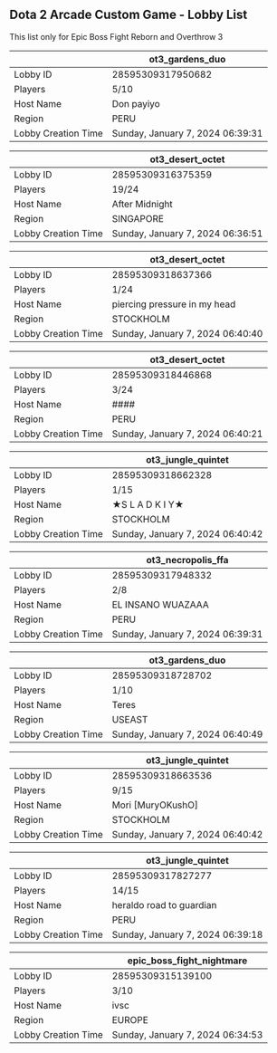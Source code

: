 ## Dota 2 Arcade Custom Game - Lobby List

This list only for Epic Boss Fight Reborn and Overthrow 3

|  | ot3_gardens_duo |
| ------ | ------ |
| Lobby ID | 28595309317950682 |
| Players | 5/10 |
| Host Name | Don payiyo |
| Region | PERU |
| Lobby Creation Time | Sunday, January 7, 2024 06:39:31 |


|  | ot3_desert_octet |
| ------ | ------ |
| Lobby ID | 28595309316375359 |
| Players | 19/24 |
| Host Name | After Midnight |
| Region | SINGAPORE |
| Lobby Creation Time | Sunday, January 7, 2024 06:36:51 |


|  | ot3_desert_octet |
| ------ | ------ |
| Lobby ID | 28595309318637366 |
| Players | 1/24 |
| Host Name | piercing pressure in my head |
| Region | STOCKHOLM |
| Lobby Creation Time | Sunday, January 7, 2024 06:40:40 |


|  | ot3_desert_octet |
| ------ | ------ |
| Lobby ID | 28595309318446868 |
| Players | 3/24 |
| Host Name | #### |
| Region | PERU |
| Lobby Creation Time | Sunday, January 7, 2024 06:40:21 |


|  | ot3_jungle_quintet |
| ------ | ------ |
| Lobby ID | 28595309318662328 |
| Players | 1/15 |
| Host Name | ★S L A D K I Y★ |
| Region | STOCKHOLM |
| Lobby Creation Time | Sunday, January 7, 2024 06:40:42 |


|  | ot3_necropolis_ffa |
| ------ | ------ |
| Lobby ID | 28595309317948332 |
| Players | 2/8 |
| Host Name | EL INSANO WUAZAAA |
| Region | PERU |
| Lobby Creation Time | Sunday, January 7, 2024 06:39:31 |


|  | ot3_gardens_duo |
| ------ | ------ |
| Lobby ID | 28595309318728702 |
| Players | 1/10 |
| Host Name | Teres |
| Region | USEAST |
| Lobby Creation Time | Sunday, January 7, 2024 06:40:49 |


|  | ot3_jungle_quintet |
| ------ | ------ |
| Lobby ID | 28595309318663536 |
| Players | 9/15 |
| Host Name | Mori [MuryOKushO] |
| Region | STOCKHOLM |
| Lobby Creation Time | Sunday, January 7, 2024 06:40:42 |


|  | ot3_jungle_quintet |
| ------ | ------ |
| Lobby ID | 28595309317827277 |
| Players | 14/15 |
| Host Name | heraldo road to guardian |
| Region | PERU |
| Lobby Creation Time | Sunday, January 7, 2024 06:39:18 |


|  | epic_boss_fight_nightmare |
| ------ | ------ |
| Lobby ID | 28595309315139100 |
| Players | 3/10 |
| Host Name | ivsc |
| Region | EUROPE |
| Lobby Creation Time | Sunday, January 7, 2024 06:34:53 |


